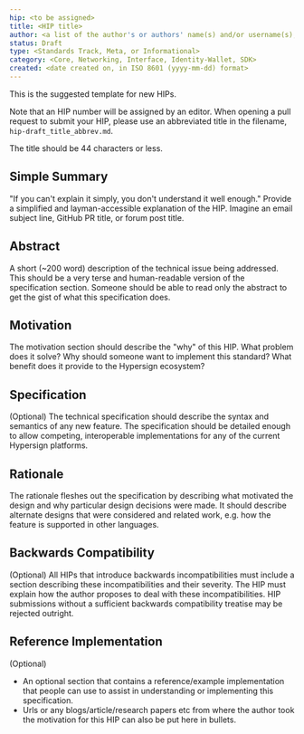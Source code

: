 ```yaml
---
hip: <to be assigned>
title: <HIP title>
author: <a list of the author's or authors' name(s) and/or username(s), or name(s) and email(s), e.g. (use with the parentheses or triangular brackets): FirstName LastName (@GitHubUsername), FirstName LastName <foo@bar.com>, FirstName (@GitHubUsername) and GitHubUsername (@GitHubUsername)>
status: Draft
type: <Standards Track, Meta, or Informational>
category: <Core, Networking, Interface, Identity-Wallet, SDK>
created: <date created on, in ISO 8601 (yyyy-mm-dd) format>
---
```


This is the suggested template for new HIPs.

Note that an HIP number will be assigned by an editor. When opening a pull request to submit your HIP, please use an abbreviated title in the filename, `hip-draft_title_abbrev.md`.

The title should be 44 characters or less.

## Simple Summary
"If you can't explain it simply, you don't understand it well enough." Provide a simplified and layman-accessible explanation of the HIP. Imagine an email subject line, GitHub PR title, or forum post title.

## Abstract
A short (~200 word) description of the technical issue being addressed. This should be a very terse and human-readable version of the specification section. Someone should be able to read only the abstract to get the gist of what this specification does.

## Motivation
The motivation section should describe the "why" of this HIP. What problem does it solve? Why should someone want to implement this standard? What benefit does it provide to the Hypersign ecosystem?

## Specification
(Optional) The technical specification should describe the syntax and semantics of any new feature. The specification should be detailed enough to allow competing, interoperable implementations for any of the current Hypersign platforms.

## Rationale
The rationale fleshes out the specification by describing what motivated the design and why particular design decisions were made. It should describe alternate designs that were considered and related work, e.g. how the feature is supported in other languages.

## Backwards Compatibility
(Optional) All HIPs that introduce backwards incompatibilities must include a section describing these incompatibilities and their severity. The HIP must explain how the author proposes to deal with these incompatibilities. HIP submissions without a sufficient backwards compatibility treatise may be rejected outright.

## Reference Implementation
(Optional) 
- An optional section that contains a reference/example implementation that people can use to assist in understanding or implementing this specification.
- Urls or any blogs/article/research papers etc from where the author took the motivation for this HIP can also be put here in bullets.

